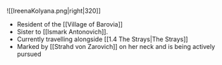 ![[IreenaKolyana.png|right|320]]
- Resident of the [[Village of Barovia]]
- Sister to [[Ismark Antonovich]]. 
- Currently travelling alongside [[1.4 The Strays|The Strays]]
- Marked by [[Strahd von Zarovich]] on her neck and is being actively pursued